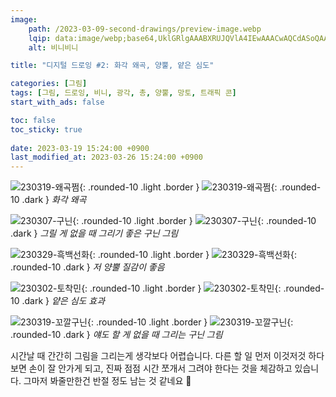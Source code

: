 ```yaml
---
image:
    path: /2023-03-09-second-drawings/preview-image.webp
    lqip: data:image/webp;base64,UklGRlgAAABXRUJQVlA4IEwAAACwAQCdASoQAAgAAgA0JQBOgBh2EShgAP79L/Zddr8IocHoi5zSrcrofTZs+tnZKRzvYrsVlw6ZY7BgVwil9C9Gboi+zO+NlKxGpgAA
    alt: 비니비니

title: "디지털 드로잉 #2: 화각 왜곡, 양뿔, 얕은 심도"

categories: [그림]
tags: [그림, 드로잉, 비니, 광각, 총, 양뿔, 망토, 트래픽 콘]
start_with_ads: false

toc: false
toc_sticky: true
 
date: 2023-03-19 15:24:00 +0900
last_modified_at: 2023-03-26 15:24:00 +0900
---
```


![230319-왜곡쩜](/drawing/230319-왜곡쩜.webp){: .rounded-10 .light .border }
![230319-왜곡쩜](/drawing/230319-왜곡쩜.webp){: .rounded-10 .dark }
_화각 왜곡_

![230307-구닌](/drawing/230307-구닌.webp){: .rounded-10 .light .border }
![230307-구닌](/drawing/230307-구닌.webp){: .rounded-10 .dark }
_그릴 게 없을 때 그리기 좋은 구닌 그림_

![230329-흑백선화](/drawing/230329_흑백선화.webp){: .rounded-10 .light .border }
![230329-흑백선화](/drawing/230329_흑백선화.webp){: .rounded-10 .dark }
_저 양뿔 질감이 좋음_

![230302-토착민](/drawing/230302-토착민.webp){: .rounded-10 .light .border }
![230302-토착민](/drawing/230302-토착민.webp){: .rounded-10 .dark }
_얕은 심도 효과_

![230319-꼬깔구닌](/drawing/230319-꼬깔구닌.webp){: .rounded-10 .light .border }
![230319-꼬깔구닌](/drawing/230319-꼬깔구닌.webp){: .rounded-10 .dark }
_얘도 할 게 없을 때 그리는 구닌 그림_

시간날 때 간간히 그림을 그리는게 생각보다 어렵습니다. 다른 할 일 먼저 이것저것 하다보면 손이 잘 안가게 되고, 진짜 점점 시간 쪼개서 그려야 한다는 것을 체감하고 있습니다. 그마저 봐줄만한건 반절 정도 남는 것 같네요 🥲